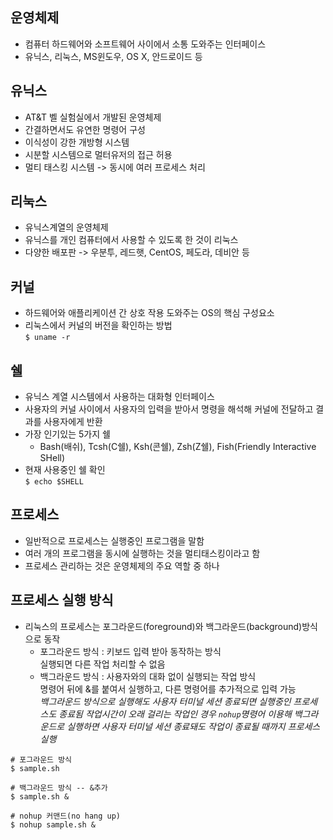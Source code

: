 ## 운영체제
- 컴퓨터 하드웨어와 소프트웨어 사이에서 소통 도와주는 인터페이스  
- 유닉스, 리눅스, MS윈도우, OS X, 안드로이드 등  

## 유닉스  
- AT&T 벨 실험실에서 개발된 운영체제  
- 간결하면서도 유연한 명령어 구성  
- 이식성이 강한 개방형 시스템  
- 시분할 시스템으로 멀터유저의 접근 허용  
- 멀티 태스킹 시스템 -> 동시에 여러 프로세스 처리  

## 리눅스  
- 유닉스계열의 운영체제  
- 유닉스를 개인 컴퓨터에서 사용할 수 있도록 한 것이 리눅스  
- 다양한 배포판 -> 우분투, 레드햇, CentOS, 페도라, 데비안 등  

## 커널
- 하드웨어와 애플리케이션 간 상호 작용 도와주는 OS의 핵심 구성요소  
- 리눅스에서 커널의 버전을 확인하는 방법  
``` $ uname -r ```  

## 쉘  
- 유닉스 계열 시스템에서 사용하는 대화형 인터페이스  
- 사용자의 커널 사이에서 사용자의 입력을 받아서 명령을 해석해 커널에 전달하고 결과를 사용자에게 반환  
- 가장 인기있는 5가지 쉘  
  - Bash(배쉬), Tcsh(C쉘), Ksh(콘쉘), Zsh(Z쉘), Fish(Friendly Interactive SHell)  
- 현재 사용중인 쉘 확인  
```$ echo $SHELL```  

## 프로세스
- 일반적으로 프로세스는 실행중인 프로그램을 말함  
- 여러 개의 프로그램을 동시에 실행하는 것을 멀티태스킹이라고 함  
- 프로세스 관리하는 것은 운영체제의 주요 역할 중 하나  

## 프로세스 실행 방식
- 리눅스의 프로세스는 포그라운드(foreground)와 백그라운드(background)방식으로 동작  
  - 포그라운드 방식 : 키보드 입력 받아 동작하는 방식  
                     실행되면 다른 작업 처리할 수 없음  
  - 백그라운드 방식 : 사용자와의 대화 없이 실행되는 작업 방식  
                     명령어 뒤에 &를 붙여서 실행하고, 다른 명령어를 추가적으로 입력 가능  
                     *백그라운드 방식으로 실행해도 사용자 터미널 세션 종료되면 실행중인 프로세스도 종료됨*
                     *작업시간이 오래 걸리는 작업인 경우 ```nohup```명령어 이용해 백그라운드로 실행하면 사용자 터미널 세션 종료돼도 작업이 종료될 때까지 프로세스 실행*
```
# 포그라운드 방식 
$ sample.sh

# 백그라운드 방식 -- &추가 
$ sample.sh &

# nohup 커맨드(no hang up)
$ nohup sample.sh &
```
